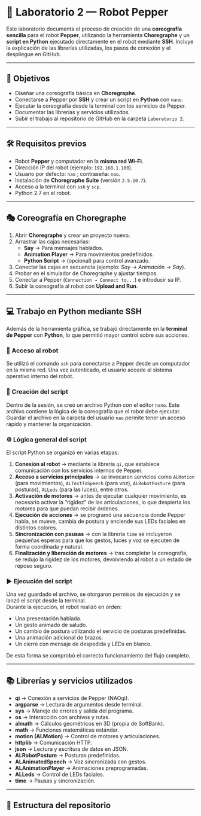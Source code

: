 # 🤖 Laboratorio 2 — Robot Pepper

Este laboratorio documenta el proceso de creación de una **coreografía sencilla** para el robot **Pepper**, utilizando la herramienta **Choregraphe** y un **script en Python** ejecutado directamente en el robot mediante **SSH**. Incluye la explicación de las librerías utilizadas, los pasos de conexión y el despliegue en GitHub.

---

## 📌 Objetivos
- Diseñar una coreografía básica en **Choregraphe**.  
- Conectarse a Pepper por **SSH** y crear un script en **Python** con `nano`.  
- Ejecutar la coreografía desde la terminal con los servicios de Pepper.  
- Documentar las librerías y servicios utilizados.  
- Subir el trabajo al repositorio de GitHub en la carpeta `Laboratorio 2`.

---

## 🛠️ Requisitos previos
- Robot **Pepper** y computador en la **misma red Wi-Fi**.  
- Dirección IP del robot (ejemplo: `192.168.1.100`).  
- Usuario por defecto: `nao` ; contraseña: `nao`.  
- Instalación de **Choregraphe Suite** (versión `2.5.10.7`).  
- Acceso a la terminal con `ssh` y `scp`.  
- Python 2.7 en el robot.  

---

## 🎭 Coreografía en Choregraphe
1. Abrir **Choregraphe** y crear un proyecto nuevo.  
2. Arrastrar las cajas necesarias:  
   - **Say** → Para mensajes hablados.  
   - **Animation Player** → Para movimientos predefinidos.  
   - **Python Script** → (opcional) para control avanzado.  
3. Conectar las cajas en secuencia (ejemplo: *Say* → *Animación* → *Say*).  
4. Probar en el simulador de Choregraphe y ajustar tiempos.  
5. Conectar a Pepper (`Connection → Connect to...`) e introducir su IP.  
6. Subir la coreografía al robot con **Upload and Run**.  

---

## 💻 Trabajo en Python mediante SSH

Además de la herramienta gráfica, se trabajó directamente en la **terminal de Pepper** con **Python**, lo que permitió mayor control sobre sus acciones.

### 🔑 Acceso al robot
Se utilizó el comando `ssh` para conectarse a Pepper desde un computador en la misma red. Una vez autenticado, el usuario accede al sistema operativo interno del robot.  

### 📂 Creación del script
Dentro de la sesión, se creó un archivo Python con el editor `nano`. Este archivo contiene la lógica de la coreografía que el robot debe ejecutar. Guardar el archivo en la carpeta del usuario `nao` permite tener un acceso rápido y mantener la organización.

### ⚙️ Lógica general del script
El script Python se organizó en varias etapas:  
1. **Conexión al robot** → mediante la librería `qi`, que establece comunicación con los servicios internos de Pepper.  
2. **Acceso a servicios principales** → se invocaron servicios como `ALMotion` (para movimientos), `ALTextToSpeech` (para voz), `ALRobotPosture` (para posturas), `ALLeds` (para las luces), entre otros.  
3. **Activación de motores** → antes de ejecutar cualquier movimiento, es necesario activar la “rigidez” de las articulaciones, lo que despierta los motores para que puedan recibir órdenes.  
4. **Ejecución de acciones** → se programó una secuencia donde Pepper habla, se mueve, cambia de postura y enciende sus LEDs faciales en distintos colores.  
5. **Sincronización con pausas** → con la librería `time` se incluyeron pequeñas esperas para que los gestos, luces y voz se ejecuten de forma coordinada y natural.  
6. **Finalización y liberación de motores** → tras completar la coreografía, se redujo la rigidez de los motores, devolviendo al robot a un estado de reposo seguro.

### ▶️ Ejecución del script
Una vez guardado el archivo, se otorgaron permisos de ejecución y se lanzó el script desde la terminal.  
Durante la ejecución, el robot realizó en orden:  
- Una presentación hablada.  
- Un gesto animado de saludo.  
- Un cambio de postura utilizando el servicio de posturas predefinidas.  
- Una animación adicional de brazos.  
- Un cierre con mensaje de despedida y LEDs en blanco.  

De esta forma se comprobó el correcto funcionamiento del flujo completo.

---

## 📚 Librerías y servicios utilizados
- **qi** → Conexión a servicios de Pepper (NAOqi).  
- **argparse** → Lectura de argumentos desde terminal.  
- **sys** → Manejo de errores y salida del programa.  
- **os** → Interacción con archivos y rutas.  
- **almath** → Cálculos geométricos en 3D (propia de SoftBank).  
- **math** → Funciones matemáticas estándar.  
- **motion (ALMotion)** → Control de motores y articulaciones.  
- **httplib** → Comunicación HTTP.  
- **json** → Lectura y escritura de datos en JSON.  
- **ALRobotPosture** → Posturas predefinidas.  
- **ALAnimatedSpeech** → Voz sincronizada con gestos.  
- **ALAnimationPlayer** → Animaciones preprogramadas.  
- **ALLeds** → Control de LEDs faciales.  
- **time** → Pausas y sincronización.  

---

## 📂 Estructura del repositorio



